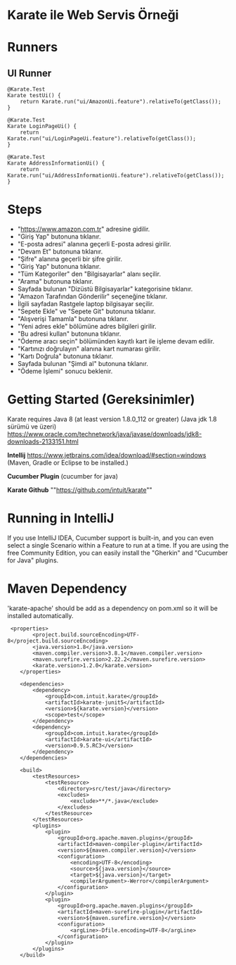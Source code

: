# **Karate ile Web Servis Örneği**

# **Runners**
## UI Runner

    @Karate.Test
    Karate testUi() {
        return Karate.run("ui/AmazonUi.feature").relativeTo(getClass());
    }

    @Karate.Test
    Karate LoginPageUi() {
        return Karate.run("ui/LoginPageUi.feature").relativeTo(getClass());
    }

    @Karate.Test
    Karate AddressInformationUi() {
        return Karate.run("ui/AddressInformationUi.feature").relativeTo(getClass());
    }

# **Steps**
 * "https://www.amazon.com.tr" adresine gidilir.
 * "Giriş Yap" butonuna tıklanır.
 * "E-posta adresi" alanına geçerli E-posta adresi girilir.
 * "Devam Et" butonuna tıklanır.
 * "Şifre" alanına geçerli bir şifre girilir.
 * "Giriş Yap" butonuna tıklanır.
 * "Tüm Kategoriler" den "Bilgisayarlar" alanı seçilir.
 * "Arama" butonuna tıklanır.
 * Sayfada bulunan "Dizüstü Bilgisayarlar" kategorisine tıklanır.
 * "Amazon Tarafından Gönderilir" seçeneğine tıklanır.
 * İlgili sayfadan Rastgele laptop bilgisayar seçilir.
 * "Sepete Ekle" ve "Sepete Git" butonuna tıklanır.
 * "Alışverişi Tamamla" butonuna tıklanır.
 * "Yeni adres ekle" bölümüne adres bilgileri girilir.
 * "Bu adresi kullan" butonuna tıklanır.
 * "Ödeme aracı seçin" bölümünden kayıtlı kart ile işleme devam edilir.
 * "Kartınızı doğrulayın" alanına kart numarası girilir.
 * "Kartı Doğrula" butonuna tıklanır.
 * Sayfada bulunan "Şimdi al" butonuna tıklanır.
 * "Ödeme İşlemi" sonucu beklenir.

 # Getting Started (Gereksinimler)
 Karate requires Java 8 (at least version 1.8.0_112 or greater) (Java jdk 1.8 sürümü ve üzeri)
 https://www.oracle.com/technetwork/java/javase/downloads/jdk8-downloads-2133151.html

 **Intellij**
 https://www.jetbrains.com/idea/download/#section=windows (Maven, Gradle or Eclipse to be installed.)

 **Cucumber Plugin**
 (cucumber for java)

 **Karate Github**
 ""https://github.com/intuit/karate""

 # Running in IntelliJ
 If you use IntelliJ IDEA, Cucumber support is built-in, and you can even select a single Scenario within a Feature to run at a time.
 If you are using the free Community Edition, you can easily install the "Gherkin" and "Cucumber for Java" plugins.

 # Maven Dependency
 'karate-apache' should be add as a dependency on pom.xml so it will be installed automatically.
 ```
  <properties>
         <project.build.sourceEncoding>UTF-8</project.build.sourceEncoding>
         <java.version>1.8</java.version>
         <maven.compiler.version>3.8.1</maven.compiler.version>
         <maven.surefire.version>2.22.2</maven.surefire.version>
         <karate.version>1.2.0</karate.version>
     </properties>

     <dependencies>
         <dependency>
             <groupId>com.intuit.karate</groupId>
             <artifactId>karate-junit5</artifactId>
             <version>${karate.version}</version>
             <scope>test</scope>
         </dependency>
         <dependency>
             <groupId>com.intuit.karate</groupId>
             <artifactId>karate-ui</artifactId>
             <version>0.9.5.RC3</version>
         </dependency>
     </dependencies>

     <build>
         <testResources>
             <testResource>
                 <directory>src/test/java</directory>
                 <excludes>
                     <exclude>**/*.java</exclude>
                 </excludes>
             </testResource>
         </testResources>
         <plugins>
             <plugin>
                 <groupId>org.apache.maven.plugins</groupId>
                 <artifactId>maven-compiler-plugin</artifactId>
                 <version>${maven.compiler.version}</version>
                 <configuration>
                     <encoding>UTF-8</encoding>
                     <source>${java.version}</source>
                     <target>${java.version}</target>
                     <compilerArgument>-Werror</compilerArgument>
                 </configuration>
             </plugin>
             <plugin>
                 <groupId>org.apache.maven.plugins</groupId>
                 <artifactId>maven-surefire-plugin</artifactId>
                 <version>${maven.surefire.version}</version>
                 <configuration>
                     <argLine>-Dfile.encoding=UTF-8</argLine>
                 </configuration>
             </plugin>
         </plugins>
     </build>

 ```
